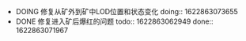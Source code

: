 - DOING 修复从矿外到矿中LOD位置和状态变化
  doing:: 1622863073655
- DONE 修复进入矿后爆红的问题
  todo:: 1622863062949
  done:: 1622863071967